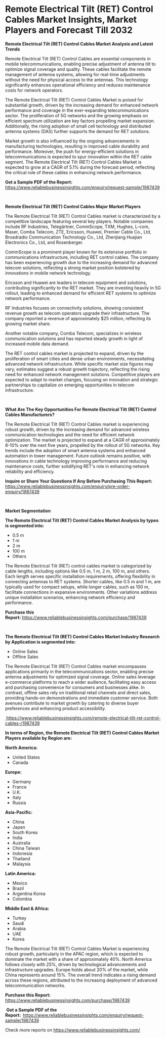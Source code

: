 <p><h1>Remote Electrical Tilt (RET) Control Cables Market Insights, Market Players and Forecast Till 2032</h1></p><p><strong>Remote Electrical Tilt (RET) Control Cables Market Analysis and Latest Trends</strong></p>
<p><p>Remote Electrical Tilt (RET) Control Cables are essential components in mobile telecommunications, enabling precise adjustment of antenna tilt to optimize signal coverage and quality. These cables facilitate the remote management of antenna systems, allowing for real-time adjustments without the need for physical access to the antennas. This technology significantly enhances operational efficiency and reduces maintenance costs for network operators.</p><p>The Remote Electrical Tilt (RET) Control Cables Market is poised for substantial growth, driven by the increasing demand for enhanced network performance and coverage in the ever-expanding telecommunications sector. The proliferation of 5G networks and the growing emphasis on efficient spectrum utilization are key factors propelling market expansion. Additionally, the rising adoption of small cell technology and distributed antenna systems (DAS) further supports the demand for RET solutions.</p><p>Market growth is also influenced by the ongoing advancements in manufacturing technologies, resulting in improved cable durability and performance. Moreover, the push for energy-efficient solutions in telecommunications is expected to spur innovation within the RET cable segment. The Remote Electrical Tilt (RET) Control Cables Market is expected to grow at a CAGR of 5.1% during the forecast period, reflecting the critical role of these cables in enhancing network performance.</p></p>
<p><strong>Get a Sample PDF of the Report:&nbsp;</strong> <a href="https://www.reliablebusinessinsights.com/enquiry/request-sample/1987439?utm_campaign=2301&utm_medium=2&utm_source=Github&utm_content=ia&utm_term=08042025&utm_id=remote-electrical-tilt-ret-control-cables">https://www.reliablebusinessinsights.com/enquiry/request-sample/1987439</a></p>
<p>&nbsp;</p>
<p><strong>Remote Electrical Tilt (RET) Control Cables Major Market Players</strong></p>
<p><p>The Remote Electrical Tilt (RET) Control Cables market is characterized by a competitive landscape featuring several key players. Notable companies include RF Industries, Telegärtner, CommScope, TXM, Hughes, L-com, Maser, Comba Telecom, ZTE, Ericsson, Huawei, Premier Cable Co., Ltd, Broadradio Communication Technology Co., Ltd, Zhenjiang Huajian Electronics Co., Ltd, and Rosenberger.</p><p>CommScope is a prominent player known for its extensive portfolio in communications infrastructure, including RET control cables. The company has been experiencing growth due to the increasing demand for advanced telecom solutions, reflecting a strong market position bolstered by innovations in mobile network technology. </p><p>Ericsson and Huawei are leaders in telecom equipment and solutions, contributing significantly to the RET market. They are investing heavily in 5G rollout, leading to enhanced demand for efficient RET systems to optimize network performance. </p><p>RF Industries focuses on connectivity solutions, showing consistent revenue growth as telecom operators upgrade their infrastructure. The company reported a revenue of approximately $25 million, reflecting its growing market share.</p><p>Another notable company, Comba Telecom, specializes in wireless communication solutions and has reported steady growth in light of increased mobile data demand. </p><p>The RET control cables market is projected to expand, driven by the proliferation of smart cities and dense urban environments, necessitating advanced network infrastructure. While specific market size figures may vary, estimates suggest a robust growth trajectory, reflecting the rising need for enhanced network management solutions. Competitive players are expected to adapt to market changes, focusing on innovation and strategic partnerships to capitalize on emerging opportunities in telecom infrastructure.</p></p>
<p>&nbsp;</p>
<p><strong>What Are The Key Opportunities For Remote Electrical Tilt (RET) Control Cables Manufacturers?</strong></p>
<p><p>The Remote Electrical Tilt (RET) Control Cables market is experiencing robust growth, driven by the increasing demand for advanced wireless communication technologies and the need for efficient network optimization. The market is projected to expand at a CAGR of approximately 8-10% over the next five years, propelled by the rollout of 5G networks. Key trends include the adoption of smart antenna systems and enhanced automation in tower management. Future outlook remains positive, with innovations in cable technology improving performance and reducing maintenance costs, further solidifying RET's role in enhancing network reliability and efficiency.</p></p>
<p><strong>Inquire or Share Your Questions If Any Before Purchasing This Report:</strong> <a href="https://www.reliablebusinessinsights.com/enquiry/pre-order-enquiry/1987439?utm_campaign=2301&utm_medium=2&utm_source=Github&utm_content=ia&utm_term=08042025&utm_id=remote-electrical-tilt-ret-control-cables">https://www.reliablebusinessinsights.com/enquiry/pre-order-enquiry/1987439</a></p>
<p>&nbsp;</p>
<p><strong>Market Segmentation</strong></p>
<p><strong>The Remote Electrical Tilt (RET) Control Cables Market Analysis by types is segmented into:</strong></p>
<p><ul><li>0.5 m</li><li>1 m</li><li>2 m</li><li>100 m</li><li>Others</li></ul></p>
<p><p>The Remote Electrical Tilt (RET) control cables market is categorized by cable lengths, including options like 0.5 m, 1 m, 2 m, 100 m, and others. Each length serves specific installation requirements, offering flexibility in connecting antennas to RET systems. Shorter cables, like 0.5 m and 1 m, are typically used for compact setups, while longer cables, such as 100 m, facilitate connections in expansive environments. Other variations address unique installation scenarios, enhancing network efficiency and performance.</p></p>
<p><strong>Purchase this Report:&nbsp;</strong><a href="https://www.reliablebusinessinsights.com/purchase/1987439?utm_campaign=2301&utm_medium=2&utm_source=Github&utm_content=ia&utm_term=08042025&utm_id=remote-electrical-tilt-ret-control-cables">https://www.reliablebusinessinsights.com/purchase/1987439</a></p>
<p>&nbsp;</p>
<p><strong>The Remote Electrical Tilt (RET) Control Cables Market Industry Research by Application is segmented into:</strong></p>
<p><ul><li>Online Sales</li><li>Offline Sales</li></ul></p>
<p><p>The Remote Electrical Tilt (RET) Control Cables market encompasses applications primarily in the telecommunications sector, enabling precise antenna adjustments for optimized signal coverage. Online sales leverage e-commerce platforms to reach a wider audience, facilitating easy access and purchasing convenience for consumers and businesses alike. In contrast, offline sales rely on traditional retail channels and direct sales, providing hands-on demonstrations and immediate customer service. Both avenues contribute to market growth by catering to diverse buyer preferences and enhancing product accessibility.</p></p>
<p><a href="https://www.reliablebusinessinsights.com/remote-electrical-tilt-ret-control-cables-r1987439?utm_campaign=2301&utm_medium=2&utm_source=Github&utm_content=ia&utm_term=08042025&utm_id=remote-electrical-tilt-ret-control-cables">&nbsp;https://www.reliablebusinessinsights.com/remote-electrical-tilt-ret-control-cables-r1987439</a></p>
<p><strong>In terms of Region, the Remote Electrical Tilt (RET) Control Cables Market Players available by Region are:</strong></p>
<p>
    <p> <strong> North America: </strong>
        <ul>
            <li>United States</li>
            <li>Canada</li>
        </ul>
        </p> 
    <p> <strong> Europe: </strong>
        <ul>
            <li>Germany</li>
            <li>France</li>
            <li>U.K.</li>
            <li>Italy</li>
            <li>Russia</li>
        </ul>
        </p> 
    <p> <strong> Asia-Pacific: </strong>
        <ul>
            <li>China</li>
            <li>Japan</li>
            <li>South Korea</li>
            <li>India</li>
            <li>Australia</li>
            <li>China Taiwan</li>
            <li>Indonesia</li>
            <li>Thailand</li>
            <li>Malaysia</li>
        </ul>
        </p> 
    <p> <strong> Latin America: </strong>
        <ul>
            <li>Mexico</li>
            <li>Brazil</li>
            <li>Argentina Korea</li>
            <li>Colombia</li>
        </ul>
        </p> 
    <p> <strong> Middle East & Africa: </strong>
        <ul>
            <li>Turkey</li>
            <li>Saudi</li>
            <li>Arabia</li>
            <li>UAE</li>
            <li>Korea</li>
        </ul>
    </p>
    </p>
<p><p>The Remote Electrical Tilt (RET) Control Cables Market is experiencing robust growth, particularly in the APAC region, which is expected to dominate the market with a share of approximately 40%. North America follows closely with 25%, driven by technological advancements and infrastructure upgrades. Europe holds about 20% of the market, while China represents around 15%. The overall trend indicates a rising demand across these regions, attributed to the increasing deployment of advanced telecommunication networks.</p></p>
<p><strong>Purchase this Report: </strong><a href="https://www.reliablebusinessinsights.com/purchase/1987439?utm_campaign=2301&utm_medium=2&utm_source=Github&utm_content=ia&utm_term=08042025&utm_id=remote-electrical-tilt-ret-control-cables">https://www.reliablebusinessinsights.com/purchase/1987439</a></p>
<p>&nbsp;<strong>Get a Sample PDF of the Report:&nbsp;&nbsp;</strong><a href="https://www.reliablebusinessinsights.com/enquiry/request-sample/1987439?utm_campaign=2301&utm_medium=2&utm_source=Github&utm_content=ia&utm_term=08042025&utm_id=remote-electrical-tilt-ret-control-cables">https://www.reliablebusinessinsights.com/enquiry/request-sample/1987439</a></p>
<p><strong></strong></p>
<p>Check more reports on <a href="https://www.reliablebusinessinsights.com/?utm_campaign=2301&utm_medium=2&utm_source=Github&utm_content=ia&utm_term=08042025&utm_id=remote-electrical-tilt-ret-control-cables">https://www.reliablebusinessinsights.com/</a></p>
